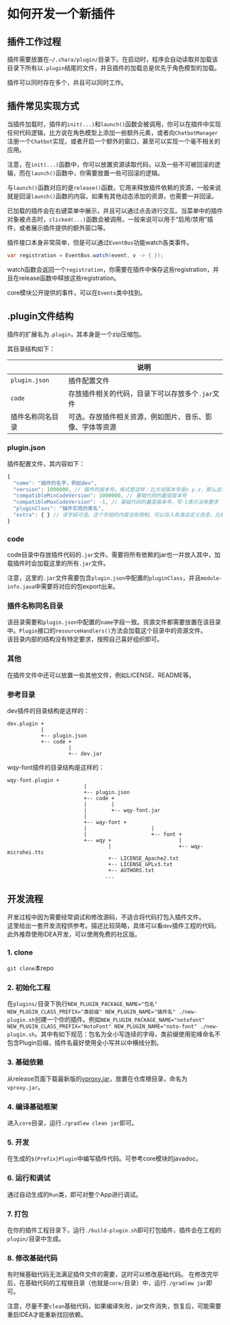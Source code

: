 # 如何开发一个新插件

## 插件工作过程

插件需要放置在`~/.chara/plugin/`目录下。在启动时，程序会自动读取并加载该目录下所有以`.plugin`结尾的文件，并且插件的加载总是优先于角色模型的加载。

插件可以同时存在多个，并且可以同时工作。

## 插件常见实现方式

当插件加载时，插件的`init(...)`和`launch()`函数会被调用，你可以在插件中实现任何代码逻辑，比方说在角色模型上添加一些额外元素，或者向`ChatbotManager`注册一个`Chatbot`实现，或者开启一个额外的窗口，甚至可以实现一个毫不相关的应用。

注意，在`init(...)`函数中，你可以放置资源读取代码，以及一些不可被回滚的逻辑，而在`launch()`函数中，你需要放置一些可回滚的逻辑。

与`launch()`函数对应的是`release()`函数，它用来释放插件依赖的资源，一般来说就是回滚`launch()`函数的内容。如果有其他动态添加的资源，也需要一并回滚。

已加载的插件会在右键菜单中展示，并且可以通过点击进行交互。当菜单中的插件对象被点击时，`clicked(...)`函数会被调用，一般来说可以用于“启用/禁用”插件，或者展示插件提供的额外窗口等。

插件接口本身非常简单，但是可以通过`EventBus`功能watch各类事件。

```java
var registration = EventBus.watch(event, v -> { });
```

watch函数会返回一个`registration`，你需要在插件中保存这些registration，并且在release函数中释放这些registration。

core模块公开提供的事件，可以在`Events`类中找到。

## .plugin文件结构

插件的扩展名为`.plugin`，其本身是一个zip压缩包。

其目录结构如下：

|                  | 说明
|------------------|--------------------------------
| `plugin.json`    | 插件配置文件
| `code`           | 存放插件相关的代码，目录下可以存放多个`.jar`文件
| 插件名称同名目录 | 可选。存放插件相关资源，例如图片、音乐、影像、字体等资源

### plugin.json

插件配置文件，其内容如下：

```js
{
  "name": "插件的名字，例如dev",
  "version": 1000000, // 插件的版本号。格式是这样：比方说版本号是x.y.z，那么这里填 x * 1_000_000 + y * 1000 + z
  "compatibleMinCodeVersion": 1000000, // 基础代码的最低版本号
  "compatibleMaxCodeVersion": -1, // 基础代码的最高版本号，写-1表示没有要求
  "pluginClass": "插件实现的类名",
  "extra": { } // 该字段可选。这个字段的内容没有限制。可以存入各类自定义信息，比如作者、网站、git等信息。
}
```

### code

code目录中存放插件代码的`.jar`文件。需要将所有依赖的jar也一并放入其中，加载插件时会加载这里的所有`.jar`文件。

注意，这里的`.jar`文件需要包含`plugin.json`中配置的`pluginClass`，并且`module-info.java`中需要将对应的包export出来。

### 插件名称同名目录

该目录需要和`plugin.json`中配置的`name`字段一致。资源文件都需要放置在该目录中。`Plugin`接口的`resourceHandlers()`方法会加载这个目录中的资源文件。  
该目录内部的结构没有特定要求，按照自己喜好组织即可。

### 其他

在插件文件中还可以放置一些其他文件，例如LICENSE、README等。

### 参考目录

dev插件的目录结构是这样的：

```
dev.plugin +
           |
           +-- plugin.json
           +-- code +
                    |
                    +-- dev.jar
```

wqy-font插件的目录结构是这样的：

```
wqy-font.plugin +
                         |
                         +-- plugin.json
                         +-- code +
                         |        |
                         |        +-- wqy-font.jar
                         |
                         +-- wqy-font +
                         |                     |
                         |                     +-- font +
                         +-- wqy +                      |
                                 |                      +-- wqy-microhei.ttc
                                 +-- LICENSE_Apache2.txt
                                 +-- LICENSE_GPLv3.txt
                                 +-- AUTHORS.txt
                                ...
```

## 开发流程

开发过程中因为需要经常调试和修改源码，不适合将代码打包入插件文件。  
这里给出一套开发流程供参考。描述比较简略，具体可以看`dev`插件工程的代码。此外推荐使用IDEA开发，可以使用免费的社区版。

### 1. clone

`git clone`本repo

### 2. 初始化工程

在`plugins/`目录下执行`NEW_PLUGIN_PACKAGE_NAME="包名" NEW_PLUGIN_CLASS_PREFIX="类前缀" NEW_PLUGIN_NAME="插件名" ./new-plugin.sh`创建一个你的插件。例如`NEW_PLUGIN_PACKAGE_NAME="notofont" NEW_PLUGIN_CLASS_PREFIX="NotoFont" NEW_PLUGIN_NAME="noto-font" ./new-plugin.sh`。其中有如下规范：包名为全小写连续的字母，类前缀使用驼峰命名不包含Plugin后缀，插件名最好使用全小写并以中横线分割。

### 3. 基础依赖

从release页面下载最新版的[vproxy.jar](https://github.com/wkgcass/vproxy)，放置在仓库根目录，命名为`vproxy.jar`。

### 4. 编译基础框架

进入`core`目录，运行`./gradlew clean jar`即可。

### 5. 开发

在生成的`${Prefix}Plugin`中编写插件代码。可参考core模块的javadoc。

### 6. 运行和调试

通过自动生成的`Run`类，即可对整个App进行调试。

### 7. 打包

在你的插件工程目录下，运行`./build-plugin.sh`即可打包插件，插件会在工程的`plugin/`目录中生成。

### 8. 修改基础代码

有时候基础代码无法满足插件文件的需要，这时可以修改基础代码。
在修改完毕后，在基础代码的工程根目录（也就是`core/`目录）中，运行`./gradlew jar`即可。

注意，尽量不要`clean`基础代码，如果编译失败，jar文件消失，恢复后，可能需要重启IDEA才能重新找回依赖。
